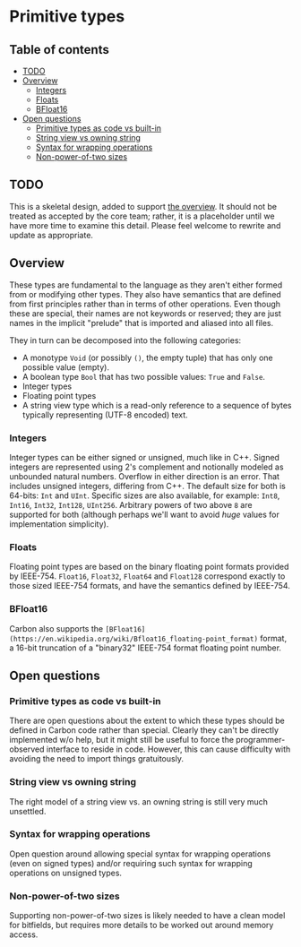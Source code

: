 # Primitive types

<!--
Part of the Carbon Language project, under the Apache License v2.0 with LLVM
Exceptions. See /LICENSE for license information.
SPDX-License-Identifier: Apache-2.0 WITH LLVM-exception
-->

## Table of contents

<!-- toc -->

-   [TODO](#todo)
-   [Overview](#overview)
    -   [Integers](#integers)
    -   [Floats](#floats)
    -   [BFloat16](#bfloat16)
-   [Open questions](#open-questions)
    -   [Primitive types as code vs built-in](#primitive-types-as-code-vs-built-in)
    -   [String view vs owning string](#string-view-vs-owning-string)
    -   [Syntax for wrapping operations](#syntax-for-wrapping-operations)
    -   [Non-power-of-two sizes](#non-power-of-two-sizes)

<!-- tocstop -->

## TODO

This is a skeletal design, added to support [the overview](README.md). It should
not be treated as accepted by the core team; rather, it is a placeholder until
we have more time to examine this detail. Please feel welcome to rewrite and
update as appropriate.

## Overview

These types are fundamental to the language as they aren't either formed from or
modifying other types. They also have semantics that are defined from first
principles rather than in terms of other operations. Even though these are
special, their names are not keywords or reserved; they are just names in the
implicit "prelude" that is imported and aliased into all files.

They in turn can be decomposed into the following categories:

-   A monotype `Void` (or possibly `()`, the empty tuple) that has only one
    possible value (empty).
-   A boolean type `Bool` that has two possible values: `True` and `False`.
-   Integer types
-   Floating point types
-   A string view type which is a read-only reference to a sequence of bytes
    typically representing (UTF-8 encoded) text.

### Integers

Integer types can be either signed or unsigned, much like in C++. Signed
integers are represented using 2's complement and notionally modeled as
unbounded natural numbers. Overflow in either direction is an error. That
includes unsigned integers, differing from C++. The default size for both is
64-bits: `Int` and `UInt`. Specific sizes are also available, for example:
`Int8`, `Int16`, `Int32`, `Int128`, `UInt256`. Arbitrary powers of two above `8`
are supported for both (although perhaps we'll want to avoid _huge_ values for
implementation simplicity).

### Floats

Floating point types are based on the binary floating point formats provided by
IEEE-754. `Float16`, `Float32`, `Float64` and `Float128` correspond exactly to
those sized IEEE-754 formats, and have the semantics defined by IEEE-754.

### BFloat16

Carbon also supports the
`[BFloat16](https://en.wikipedia.org/wiki/Bfloat16_floating-point_format)`
format, a 16-bit truncation of a "binary32" IEEE-754 format floating point
number.

## Open questions

### Primitive types as code vs built-in

There are open questions about the extent to which these types should be defined
in Carbon code rather than special. Clearly they can't be directly implemented
w/o help, but it might still be useful to force the programmer-observed
interface to reside in code. However, this can cause difficulty with avoiding
the need to import things gratuitously.

### String view vs owning string

The right model of a string view vs. an owning string is still very much
unsettled.

### Syntax for wrapping operations

Open question around allowing special syntax for wrapping operations (even on
signed types) and/or requiring such syntax for wrapping operations on unsigned
types.

### Non-power-of-two sizes

Supporting non-power-of-two sizes is likely needed to have a clean model for
bitfields, but requires more details to be worked out around memory access.
